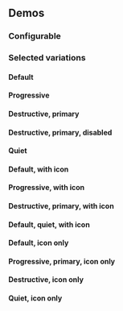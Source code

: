 <script setup>
import { CdxButton } from '@wikimedia/codex';
import ButtonWithIcon from '@/../component-demos/button/examples/ButtonWithIcon.vue';
import ProgressiveButtonWithIcon from '@/../component-demos/button/examples/ProgressiveButtonWithIcon.vue';
import DestructivePrimaryButtonWithIcon from '@/../component-demos/button/examples/DestructivePrimaryButtonWithIcon.vue';
import QuietButtonWithIcon from '@/../component-demos/button/examples/QuietButtonWithIcon.vue';
import IconOnlyButton from '@/../component-demos/button/examples/IconOnlyButton.vue';
import ProgressivePrimaryIconOnlyButton from '@/../component-demos/button/examples/ProgressivePrimaryIconOnlyButton.vue';
import DestructiveIconOnlyButton from '@/../component-demos/button/examples/DestructiveIconOnlyButton.vue';
import QuietIconOnlyButton from '@/../component-demos/button/examples/QuietIconOnlyButton.vue';


// TODO: is it possible to get type checking in this markdown file, so we can
// take advantage of the defined config types?
const controlsConfig = [
	{
		name: 'action',
		type: 'radio',
		options: [ 'default', 'progressive', 'destructive' ],
	},
	{
		name: 'type',
		type: 'radio',
		options: [ 'normal', 'primary', 'quiet' ],
	},
	{
		name: 'disabled',
		type: 'boolean'
	},
	{
		name: 'default',
		type: 'slot',
		default: 'Click me'
	}
];
</script>

## Demos

### Configurable

<cdx-demo-wrapper :controls-config="controlsConfig">
<template v-slot:demo="{ propValues, slotValues }">
<cdx-button v-bind="propValues">{{ slotValues.default }}</cdx-button>
</template>
</cdx-demo-wrapper>

### Selected variations

#### Default

<cdx-demo-wrapper>
<template v-slot:demo>
<cdx-button>Click me</cdx-button>
</template>

<template v-slot:code>

```vue
<cdx-button>Click me</cdx-button>
```

</template>
</cdx-demo-wrapper>

#### Progressive

<cdx-demo-wrapper>
<template v-slot:demo>
<cdx-button action="progressive">Click me</cdx-button>
</template>

<template v-slot:code>

```vue
<cdx-button action="progressive">Click me</cdx-button>
```

</template>
</cdx-demo-wrapper>

#### Destructive, primary

<cdx-demo-wrapper>
<template v-slot:demo>
<cdx-button action="destructive" type="primary">Click me</cdx-button>
</template>

<template v-slot:code>

```vue
<cdx-button action="destructive" type="primary">Click me</cdx-button>
```

</template>
</cdx-demo-wrapper>

#### Destructive, primary, disabled

<cdx-demo-wrapper>
<template v-slot:demo>
<cdx-button
	action="destructive"
	type="primary"
	:disabled="true"
>
	Click me
</cdx-button></template>

<template v-slot:code>

```vue
<cdx-button
	action="destructive"
	type="primary"
	:disabled="true"
>
	Click me
</cdx-button>
```

</template>
</cdx-demo-wrapper>

#### Quiet
<cdx-demo-wrapper>
<template v-slot:demo>
<cdx-button	type="quiet">Click me</cdx-button>
</template>

<template v-slot:code>

```vue
<cdx-button	type="quiet">Click me</cdx-button>
```

</template>
</cdx-demo-wrapper>

#### Default, with icon

<cdx-demo-wrapper>
<template v-slot:demo>
<button-with-icon />
</template>

<template v-slot:code>

<<< @/../component-demos/button/examples/ButtonWithIcon.vue

</template>
</cdx-demo-wrapper>

#### Progressive, with icon

<cdx-demo-wrapper>
<template v-slot:demo>
<progressive-button-with-icon />
</template>

<template v-slot:code>

<<< @/../component-demos/button/examples/ProgressiveButtonWithIcon.vue

</template>
</cdx-demo-wrapper>

#### Destructive, primary, with icon

<cdx-demo-wrapper>
<template v-slot:demo>
<destructive-primary-button-with-icon />
</template>

<template v-slot:code>

<<< @/../component-demos/button/examples/DestructivePrimaryButtonWithIcon.vue

</template>
</cdx-demo-wrapper>

#### Default, quiet, with icon

<cdx-demo-wrapper>
<template v-slot:demo>
<quiet-button-with-icon />
</template>

<template v-slot:code>

<<< @/../component-demos/button/examples/DestructivePrimaryButtonWithIcon.vue

</template>
</cdx-demo-wrapper>

#### Default, icon only
<cdx-demo-wrapper>
<template v-slot:demo>
<icon-only-button />
</template>

<template v-slot:code>

<<< @/../component-demos/button/examples/IconOnlyButton.vue

</template>
</cdx-demo-wrapper>

#### Progressive, primary, icon only
<cdx-demo-wrapper>
<template v-slot:demo>
<progressive-primary-icon-only-button />
</template>

<template v-slot:code>

<<< @/../component-demos/button/examples/ProgressivePrimaryIconOnlyButton.vue

</template>
</cdx-demo-wrapper>

#### Destructive, icon only
<cdx-demo-wrapper>
<template v-slot:demo>
<destructive-icon-only-button />
</template>

<template v-slot:code>

<<< @/../component-demos/button/examples/DestructiveIconOnlyButton.vue

</template>
</cdx-demo-wrapper>

#### Quiet, icon only
<cdx-demo-wrapper>
<template v-slot:demo>
<quiet-icon-only-button />
</template>

<template v-slot:code>

<<< @/../component-demos/button/examples/QuietIconOnlyButton.vue

</template>
</cdx-demo-wrapper>
